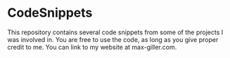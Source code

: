CodeSnippets
============

This repository contains several code snippets from some of the projects I was involved in.
You are free to use the code, as long as you give proper credit to me.
You can link to my website at max-giller.com.
